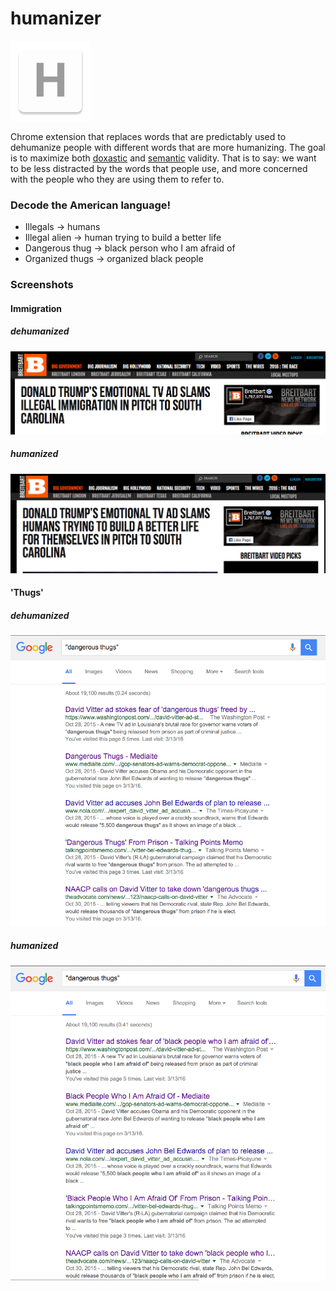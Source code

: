 humanizer
=============

![](logo.png)

Chrome extension that replaces words that are predictably used to dehumanize people with different words that are more humanizing. The goal is to maximize both [doxastic](https://en.wikipedia.org/wiki/Doxastic_logic) and [semantic](https://en.wikipedia.org/wiki/Semantic_theory_of_truth#Tarski.27s_theory) validity. That is to say: we want to be less distracted by the words that people use, and more concerned with the people who they are using them to refer to.

### Decode the American language!
- Illegals -> humans
- Illegal alien -> human trying to build a better life
- Dangerous thug -> black person who I am afraid of
- Organized thugs -> organized black people 

### Screenshots
#### Immigration
##### dehumanized
![](dehumanizedImmigration.png)
##### humanized
![](humanizedImmigration.png)

#### 'Thugs'
##### dehumanized
![](dehumanizedDangerousThugs.png)
##### humanized
![](humanizedDangerousThugs.png)


